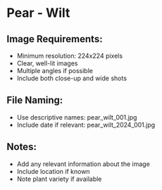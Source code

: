 # Pear - Wilt

## Image Requirements:
- Minimum resolution: 224x224 pixels
- Clear, well-lit images
- Multiple angles if possible
- Include both close-up and wide shots

## File Naming:
- Use descriptive names: pear_wilt_001.jpg
- Include date if relevant: pear_wilt_2024_001.jpg

## Notes:
- Add any relevant information about the image
- Include location if known
- Note plant variety if available
